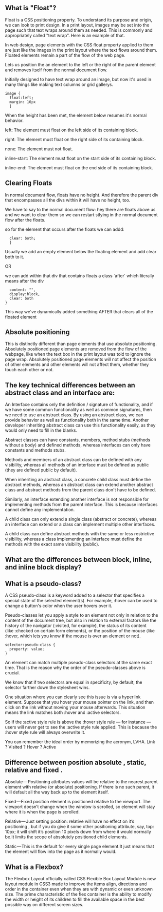 ## What is "Float"?
Float is a CSS positioning property. To understand its purpose and origin, we can look to print design. In a print layout, images may be set into the page such that text wraps around them as needed. This is commonly and appropriately called "text wrap". Here is an example of that.

In web design, page elements with the CSS float property applied to them are just like the images in the print layout where the text flows around them. Floated elements remain a part of the flow of the web page.

Lets us position the an element to the left or the right of the parent element and removes itself from the normal document flow.

Initially designed to have text wrap around an image, but now it's used in many things like making text columns or grid gallerys.

```
image {
  float:left;
  margin: 10px
  }
```

When the height has been met, the element below resumes it's normal behavior.

left: The element must float on the left side of its containing block.

right: The element must float on the right side of its containing block.

none: The element must not float.

inline-start: The element must float on the start side of its containing block.


inline-end: The element must float on the end side of its containing block.

## Clearing Floats

In normal document flow, floats have no height. And therefore the parent div that encompasses all the divs within it will have no height, too.

We have to say to the normal document flow: hey there are floats above us and we want to clear them so we can restart stlying in the normal document flow after the floats.

so for the element that occurs after the floats we can addd:

```.content{
  clear: both;
  }
  ```

Usually we add an empty element below the floating element and add clear both to it.


OR

we can add within that div that contains floats a class 'after' which literally means after the div
```.services.after{
  content: "",
  display:block,
  clear: both
}
```

This way we've dynamically added something AFTER that clears all of the floated element
## Absolute positioning

This is distinctly different than page elements that use absolute positioning. Absolutely positioned page elements are removed from the flow of the webpage, like when the text box in the print layout was told to ignore the page wrap. Absolutely positioned page elements will not affect the position of other elements and other elements will not affect them, whether they touch each other or not.

## The key technical differences between an abstract class and an interface are:

An Interface contains only the definition / signature of functionality, and if we have some common functionality as well as common signatures, then we need to use an abstract class. By using an abstract class, we can provide behavior as well as functionality both in the same time. Another developer inheriting abstract class can use this functionality easily, as they would only need to fill in the blanks.

Abstract classes can have constants, members, method stubs (methods without a body) and defined methods, whereas interfaces can only have constants and methods stubs.

Methods and members of an abstract class can be defined with any visibility, whereas all methods of an interface must be defined as public (they are defined public by default).

When inheriting an abstract class, a concrete child class must define the abstract methods, whereas an abstract class can extend another abstract class and abstract methods from the parent class don't have to be defined.

Similarly, an interface extending another interface is not responsible for implementing methods from the parent interface. This is because interfaces cannot define any implementation.

A child class can only extend a single class (abstract or concrete), whereas an interface can extend or a class can implement multiple other interfaces.

A child class can define abstract methods with the same or less restrictive visibility, whereas a class implementing an interface must define the methods with the exact same visibility (public).

## What are the differences between block, inline, and inline block display?

## What is a pseudo-class?

A CSS pseudo-class is a keyword added to a selector that specifies a special state of the selected element(s). For example, :hover can be used to change a button's color when the user hovers over it.

Pseudo-classes let you apply a style to an element not only in relation to the content of the document tree, but also in relation to external factors like the history of the navigator (:visited, for example), the status of its content (like :checked on certain form elements), or the position of the mouse (like :hover, which lets you know if the mouse is over an element or not).

```
selector:pseudo-class {
  property: value;
}
```

An element can match multiple pseudo-class selectors at the same exact time. That is the reason why the order of the pseudo-classes above is crucial.

We know that if two selectors are equal in specificity, by default, the selector farther down the stylesheet wins.

One situation where you can clearly see this issue is via a hyperlink element. Suppose that you hover your mouse pointer on the link, and then click on the link without moving your mouse afterwards. This situation means the link matches both :hover and :active selectors.

So if the :active style rule is above the :hover style rule — for instance — users will never get to see the :active style rule applied. This is because the :hover style rule will always overwrite it.

You can remember the ideal order by memorizing the acronym, LVHA. Link ? Visited ? Hover ? Active

## Difference between position absolute , static, relative and fixed .

Absolute — Positioning attributes values will be relative to the nearest parent element with relative (or absolute) positioning. If there is no such parent, it will default all the way back up to the <html> element itself.

Fixed — Fixed position element is positioned relative to the viewport. The viewport doesn’t change when the window is scrolled, so element will stay where it is when the page is scrolled.

Relative — Just setting position: relative will have no effect on it’s positioning , but if you do give it some other positioning attribute, say, top: 10px; it will shift it’s position 10 pixels down from where it would normally be.It limits the scope of absolutely positioned child elements.

Static — This is the default for every single page element.It just means that the element will flow into the page as it normally would.

## What is a Flexbox?

The Flexbox Layout officially called CSS Flexible Box Layout Module is new layout module in CSS3 made to improve the items align, directions and order in the container even when they are with dynamic or even unknown size. The prime characteristic of the flex container is the ability to modify the width or height of its children to fill the available space in the best possible way on different screen sizes.
